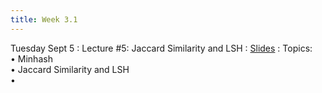 ```yaml
---
title: Week 3.1
---
```


Tuesday Sept 5
: Lecture #5: Jaccard Similarity and LSH
  : [Slides](https://docs.google.com/presentation/d/1tntYXxpirag2_NXxkEmxCxhUIuwnbH2C/edit?usp=sharing&ouid=107445138954532774881&rtpof=true&sd=true)
: Topics: <br> &#x2022; Minhash <br> &#x2022; Jaccard Similarity and LSH <br> &#x2022;  


